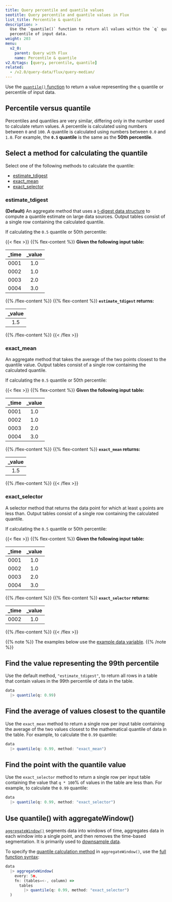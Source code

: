 ```yaml
---
title: Query percentile and quantile values
seotitle: Query percentile and quantile values in Flux
list_title: Percentile & quantile
description: >
  Use the `quantile()` function to return all values within the `q` quantile or
  percentile of input data.
weight: 203
menu:
  v2_0:
    parent: Query with Flux
    name: Percentile & quantile
v2.0/tags: [query, percentile, quantile]
related:
  - /v2.0/query-data/flux/query-median/
---
```


Use the [`quantile()` function](/v2.0/reference/flux/stdlib/built-in/transformations/aggregates/quantile/)
to return a value representing the `q` quantile or percentile of input data.

## Percentile versus quantile
Percentiles and quantiles are very similar, differing only in the number used to calculate return values.
A percentile is calculated using numbers between `0` and `100`.
A quantile is calculated using numbers between `0.0` and `1.0`.
For example, the **`0.5` quantile** is the same as the **50th percentile**.

## Select a method for calculating the quantile
Select one of the following methods to calculate the quantile:

- [estimate_tdigest](#estimate-tdigest)
- [exact_mean](#exact-mean)
- [exact_selector](#exact-selector)

### estimate_tdigest
**(Default)** An aggregate method that uses a [t-digest data structure](https://github.com/tdunning/t-digest)
to compute a quantile estimate on large data sources.
Output tables consist of a single row containing the calculated quantile.

If calculating the `0.5` quantile or 50th percentile:

{{< flex >}}
{{% flex-content %}}
**Given the following input table:**

| _time | _value |
| ----- |:------:|
| 0001  | 1.0    |
| 0002  | 1.0    |
| 0003  | 2.0    |
| 0004  | 3.0    |
{{% /flex-content %}}
{{% flex-content %}}
**`estimate_tdigest` returns:**

| _value |
|:------:|
| 1.5    |
{{% /flex-content %}}
{{< /flex >}}

### exact_mean
An aggregate method that takes the average of the two points closest to the quantile value.
Output tables consist of a single row containing the calculated quantile.

If calculating the `0.5` quantile or 50th percentile:

{{< flex >}}
{{% flex-content %}}
**Given the following input table:**

| _time | _value |
| ----- |:------:|
| 0001  | 1.0    |
| 0002  | 1.0    |
| 0003  | 2.0    |
| 0004  | 3.0    |
{{% /flex-content %}}
{{% flex-content %}}
**`exact_mean` returns:**

| _value |
|:------:|
| 1.5    |
{{% /flex-content %}}
{{< /flex >}}

### exact_selector
A selector method that returns the data point for which at least `q` points are less than.
Output tables consist of a single row containing the calculated quantile.

If calculating the `0.5` quantile or 50th percentile:

{{< flex >}}
{{% flex-content %}}
**Given the following input table:**

| _time | _value |
| ----- |:------:|
| 0001  | 1.0    |
| 0002  | 1.0    |
| 0003  | 2.0    |
| 0004  | 3.0    |
{{% /flex-content %}}
{{% flex-content %}}
**`exact_selector` returns:**

| _time | _value |
| ----- |:------:|
| 0002  | 1.0    |
{{% /flex-content %}}
{{< /flex >}}

{{% note %}}
The examples below use the [example data variable](/v2.0/query-data/flux/#example-data-variable).
{{% /note %}}

## Find the value representing the 99th percentile
Use the default method, `"estimate_tdigest"`, to return all rows in a table that
contain values in the 99th percentile of data in the table.

```js
data
  |> quantile(q: 0.99)
```

## Find the average of values closest to the quantile
Use the `exact_mean` method to return a single row per input table containing the
average of the two values closest to the mathematical quantile of data in the table.
For example, to calculate the `0.99` quantile:

```js
data
  |> quantile(q: 0.99, method: "exact_mean")
```

## Find the point with the quantile value
Use the `exact_selector` method to return a single row per input table containing the
value that `q * 100`% of values in the table are less than.
For example, to calculate the `0.99` quantile:

```js
data
  |> quantile(q: 0.99, method: "exact_selector")
```

## Use quantile() with aggregateWindow()
[`aggregateWindow()`](/v2.0/reference/flux/stdlib/built-in/transformations/aggregates/aggregatewindow/)
segments data into windows of time, aggregates data in each window into a single
point, and then removes the time-based segmentation.
It is primarily used to [downsample data](/v2.0/process-data/common-tasks/downsample-data/).

To specify the [quantile calculation method](#quantile-calculation-methods) in
`aggregateWindow()`, use the [full function syntax](/v2.0/reference/flux/stdlib/built-in/transformations/aggregates/aggregatewindow/#specify-parameters-of-the-aggregate-function):

```js
data
  |> aggregateWindow(
    every: 5m,
    fn: (tables=<-, column) =>
      tables
        |> quantile(q: 0.99, method: "exact_selector")
  )
```
